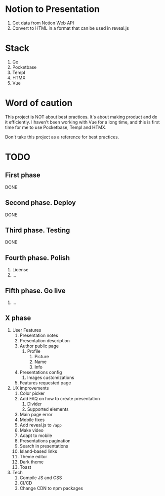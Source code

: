 # Notion to Presentation

1. Get data from Notion Web API
1. Convert to HTML in a format that can be used in reveal.js

# Stack

1. Go
1. Pocketbase
1. Templ
1. HTMX
1. Vue

# Word of caution

This project is NOT about best practices. It's about making product
and do it efficiently. I haven't been working with Vue for a long time,
and this is first time for me to use Pocketbase, Templ and HTMX.

Don't take this project as a reference for best practices.

# TODO

## First phase

DONE

## Second phase. Deploy

DONE

## Third phase. Testing

DONE

## Fourth phase. Polish

1. License
1. ...

## Fifth phase. Go live

1. ...

## X phase

1. User Features
    1. Presentation notes
    1. Presentation description
    1. Author public page
        1. Profile
            1. Picture
            1. Name
            1. Info
    1. Presentations config
        1. Images customizations
    1. Features requested page
1. UX improvements
    1. Color picker
    1. Add FAQ on how to create presentation
        1. Divider
        1. Supported elements
    1. Main page error
    1. Mobile fixes
    1. Add reveal.js to `/app`
    1. Make video
    1. Adapt to mobile
    1. Presentations pagination
    1. Search in presentations
    1. Island-based links
    1. Theme editor
    1. Dark theme
    1. Toast
1. Tech
    1. Compile JS and CSS
    1. CI/CD
    1. Change CDN to npm packages